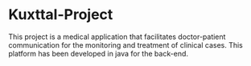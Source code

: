 # Kuxttal-Project
This project is a medical application that facilitates doctor-patient communication for the monitoring and treatment of clinical cases. This platform has been developed in java for the back-end.
